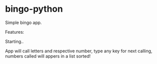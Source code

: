 # bingo-python

Simple bingo app. 

Features: 

Starting.. 

App will call letters and respective number, type any key for next calling, numbers called will appers in a list sorted!


